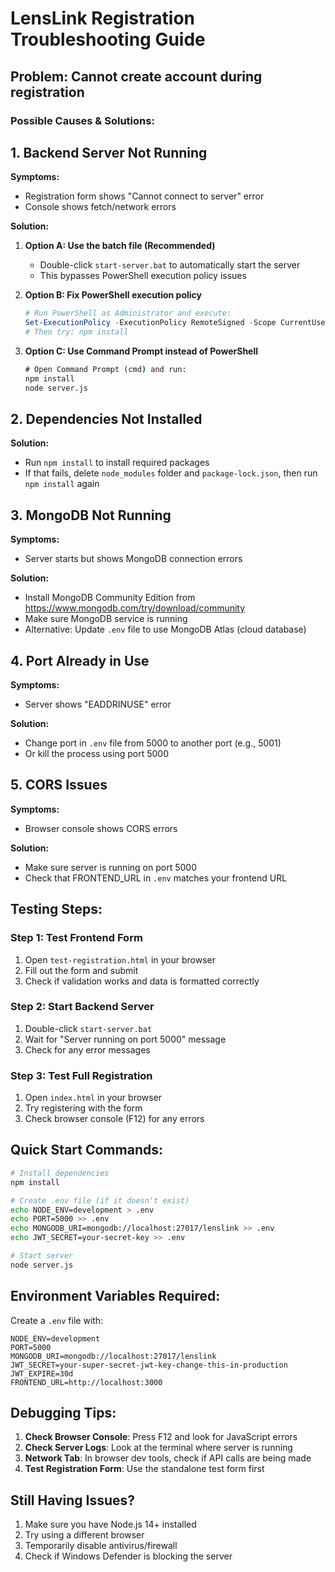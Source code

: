 # LensLink Registration Troubleshooting Guide

## Problem: Cannot create account during registration

### Possible Causes & Solutions:

## 1. **Backend Server Not Running**
**Symptoms:** 
- Registration form shows "Cannot connect to server" error
- Console shows fetch/network errors

**Solution:**
1. **Option A: Use the batch file (Recommended)**
   - Double-click `start-server.bat` to automatically start the server
   - This bypasses PowerShell execution policy issues

2. **Option B: Fix PowerShell execution policy**
   ```powershell
   # Run PowerShell as Administrator and execute:
   Set-ExecutionPolicy -ExecutionPolicy RemoteSigned -Scope CurrentUser
   # Then try: npm install
   ```

3. **Option C: Use Command Prompt instead of PowerShell**
   ```cmd
   # Open Command Prompt (cmd) and run:
   npm install
   node server.js
   ```

## 2. **Dependencies Not Installed**
**Solution:**
- Run `npm install` to install required packages
- If that fails, delete `node_modules` folder and `package-lock.json`, then run `npm install` again

## 3. **MongoDB Not Running**
**Symptoms:** 
- Server starts but shows MongoDB connection errors

**Solution:**
- Install MongoDB Community Edition from https://www.mongodb.com/try/download/community
- Make sure MongoDB service is running
- Alternative: Update `.env` file to use MongoDB Atlas (cloud database)

## 4. **Port Already in Use**
**Symptoms:** 
- Server shows "EADDRINUSE" error

**Solution:**
- Change port in `.env` file from 5000 to another port (e.g., 5001)
- Or kill the process using port 5000

## 5. **CORS Issues**
**Symptoms:** 
- Browser console shows CORS errors

**Solution:**
- Make sure server is running on port 5000
- Check that FRONTEND_URL in `.env` matches your frontend URL

## Testing Steps:

### Step 1: Test Frontend Form
1. Open `test-registration.html` in your browser
2. Fill out the form and submit
3. Check if validation works and data is formatted correctly

### Step 2: Start Backend Server
1. Double-click `start-server.bat`
2. Wait for "Server running on port 5000" message
3. Check for any error messages

### Step 3: Test Full Registration
1. Open `index.html` in your browser
2. Try registering with the form
3. Check browser console (F12) for any errors

## Quick Start Commands:

```bash
# Install dependencies
npm install

# Create .env file (if it doesn't exist)
echo NODE_ENV=development > .env
echo PORT=5000 >> .env
echo MONGODB_URI=mongodb://localhost:27017/lenslink >> .env
echo JWT_SECRET=your-secret-key >> .env

# Start server
node server.js
```

## Environment Variables Required:

Create a `.env` file with:
```
NODE_ENV=development
PORT=5000
MONGODB_URI=mongodb://localhost:27017/lenslink
JWT_SECRET=your-super-secret-jwt-key-change-this-in-production
JWT_EXPIRE=30d
FRONTEND_URL=http://localhost:3000
```

## Debugging Tips:

1. **Check Browser Console**: Press F12 and look for JavaScript errors
2. **Check Server Logs**: Look at the terminal where server is running
3. **Network Tab**: In browser dev tools, check if API calls are being made
4. **Test Registration Form**: Use the standalone test form first

## Still Having Issues?

1. Make sure you have Node.js 14+ installed
2. Try using a different browser
3. Temporarily disable antivirus/firewall
4. Check if Windows Defender is blocking the server
